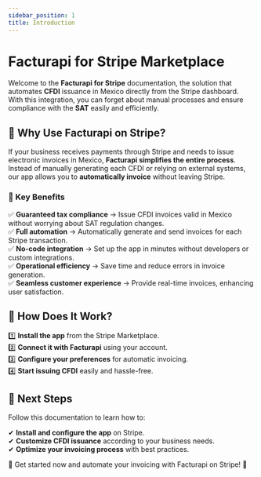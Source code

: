 ```yaml
---
sidebar_position: 1
title: Introduction
---
```


# Facturapi for Stripe Marketplace

Welcome to the **Facturapi for Stripe** documentation, the solution that automates **CFDI** issuance in Mexico directly from the Stripe dashboard. With this integration, you can forget about manual processes and ensure compliance with the **SAT** easily and efficiently.

## 🚀 Why Use Facturapi on Stripe?

If your business receives payments through Stripe and needs to issue electronic invoices in Mexico, **Facturapi simplifies the entire process**. Instead of manually generating each CFDI or relying on external systems, our app allows you to **automatically invoice** without leaving Stripe.

### 🔹 Key Benefits

✅ **Guaranteed tax compliance** → Issue CFDI invoices valid in Mexico without worrying about SAT regulation changes.  
✅ **Full automation** → Automatically generate and send invoices for each Stripe transaction.  
✅ **No-code integration** → Set up the app in minutes without developers or custom integrations.  
✅ **Operational efficiency** → Save time and reduce errors in invoice generation.  
✅ **Seamless customer experience** → Provide real-time invoices, enhancing user satisfaction.

## 🔧 How Does It Work?

1️⃣ **Install the app** from the Stripe Marketplace.  
2️⃣ **Connect it with Facturapi** using your account.  
3️⃣ **Configure your preferences** for automatic invoicing.  
4️⃣ **Start issuing CFDI** easily and hassle-free.

## 📌 Next Steps

Follow this documentation to learn how to:

✔ **Install and configure the app** on Stripe.  
✔ **Customize CFDI issuance** according to your business needs.  
✔ **Optimize your invoicing process** with best practices.

🎉 Get started now and automate your invoicing with Facturapi on Stripe! 🚀